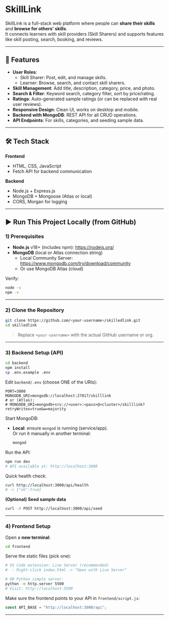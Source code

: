 # SkillLink

SkillLink is a full-stack web platform where people can **share their skills** and **browse for others' skills**.  
It connects learners with skill providers (Skill Sharers) and supports features like skill posting, search, booking, and reviews.

---

## 🚀 Features

- **User Roles**:  
  - Skill Sharer: Post, edit, and manage skills.  
  - Learner: Browse, search, and contact skill sharers.
- **Skill Management**: Add title, description, category, price, and photo.
- **Search & Filter**: Keyword search, category filter, sort by price/rating.
- **Ratings**: Auto-generated sample ratings (or can be replaced with real user reviews).
- **Responsive Design**: Clean UI, works on desktop and mobile.
- **Backend with MongoDB**: REST API for all CRUD operations.
- **API Endpoints**: For skills, categories, and seeding sample data.

---

## 🛠 Tech Stack

**Frontend**
- HTML, CSS, JavaScript
- Fetch API for backend communication

**Backend**
- Node.js + Express.js
- MongoDB + Mongoose (Atlas or local)
- CORS, Morgan for logging

---

## ▶️ Run This Project Locally (from GitHub)

### 1) Prerequisites
- **Node.js** v18+ (includes npm): https://nodejs.org/
- **MongoDB** (local or Atlas connection string)
  - Local Community Server: https://www.mongodb.com/try/download/community
  - Or use MongoDB Atlas (cloud)

Verify:
```bash
node -v
npm -v
```

---

### 2) Clone the Repository
```bash
git clone https://github.com/<your-username>/skilledlink.git
cd skilledlink
```

> Replace `<your-username>` with the actual GitHub username or org.

---

### 3) Backend Setup (API)
```bash
cd backend
npm install
cp .env.example .env
```

Edit `backend/.env` (choose ONE of the URIs):
```env
PORT=3000
MONGODB_URI=mongodb://localhost:27017/skilllink
# or (Atlas):
# MONGODB_URI=mongodb+srv://<user>:<pass>@<cluster>/skilllink?retryWrites=true&w=majority
```

Start MongoDB:
- **Local**: ensure `mongod` is running (service/app).  
  Or run it manually in another terminal:
  ```bash
  mongod
  ```

Run the API:
```bash
npm run dev
# API available at: http://localhost:3000
```

Quick health check:
```bash
curl http://localhost:3000/api/health
# -> {"ok":true}
```

**(Optional) Seed sample data**
```bash
curl -X POST http://localhost:3000/api/seed
```

---

### 4) Frontend Setup
Open a **new terminal**:
```bash
cd frontend
```

Serve the static files (pick one):
```bash
# VS Code extension: Live Server (recommended)
#  - Right-click index.html -> "Open with Live Server"

# OR Python simple server:
python -m http.server 5500
# Visit: http://localhost:5500
```

Make sure the frontend points to your API in `frontend/script.js`:
```js
const API_BASE = "http://localhost:3000/api";
```

---

